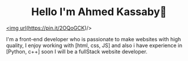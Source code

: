<h1 align="center">Hello I'm Ahmed Kassaby👋</h1>
<p>
  <a href="https://replit.com/@kassaby"</a>
  <a href="https://www.facebook.com/el.kassaby.7/"</a>
  <a href="https://discord.com/channels/@me/"</a>
</p>

<img url(https://pin.it/2OQoGCK)/>

I'm a front-end developer who is passionate to make websites with high quality, I enjoy working with [html, css, JS] and also i have experience in [Python, c++]
soon I will be a fullStack website developer.
